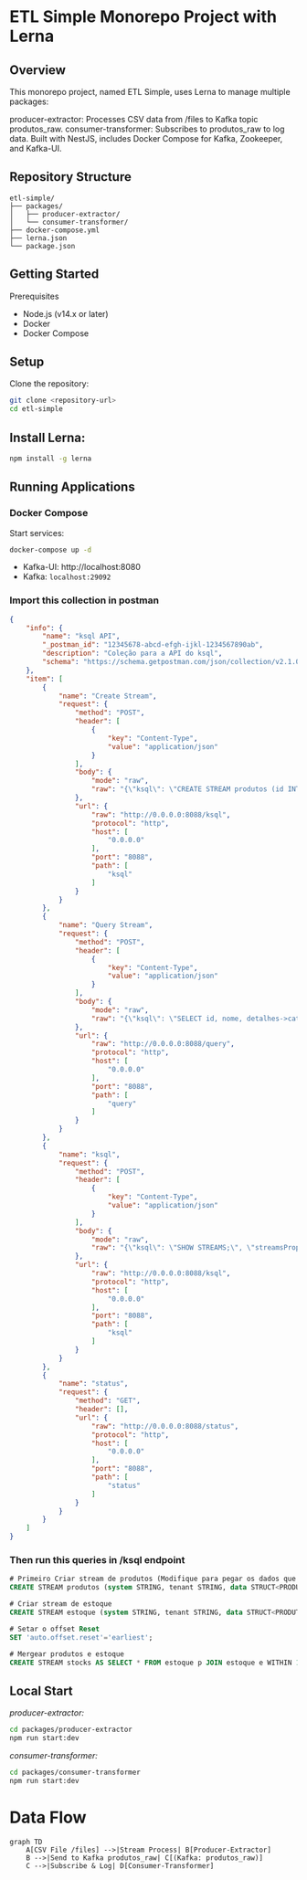 # ETL Simple Monorepo Project with Lerna

## Overview

This monorepo project, named ETL Simple, uses Lerna to manage multiple packages:

producer-extractor: Processes CSV data from /files to Kafka topic produtos_raw.
consumer-transformer: Subscribes to produtos_raw to log data.
Built with NestJS, includes Docker Compose for Kafka, Zookeeper, and Kafka-UI.

## Repository Structure

```
etl-simple/
├── packages/
│   ├── producer-extractor/
│   └── consumer-transformer/
├── docker-compose.yml
├── lerna.json
└── package.json
```

## Getting Started

Prerequisites

- Node.js (v14.x or later)
- Docker
- Docker Compose

## Setup

Clone the repository:

```bash
git clone <repository-url>
cd etl-simple
```

## Install Lerna:

```sh
npm install -g lerna
```

## Running Applications

### Docker Compose

Start services:

```sh
docker-compose up -d
```

- Kafka-UI: http://localhost:8080
- Kafka: `localhost:29092`

### Import this collection in postman

```json
{
    "info": {
        "name": "ksql API",
        "_postman_id": "12345678-abcd-efgh-ijkl-1234567890ab",
        "description": "Coleção para a API do ksql",
        "schema": "https://schema.getpostman.com/json/collection/v2.1.0/collection.json"
    },
    "item": [
        {
            "name": "Create Stream",
            "request": {
                "method": "POST",
                "header": [
                    {
                        "key": "Content-Type",
                        "value": "application/json"
                    }
                ],
                "body": {
                    "mode": "raw",
                    "raw": "{\"ksql\": \"CREATE STREAM produtos (id INT, nome STRING, detalhes STRUCT<categoria STRING, preco DOUBLE>) WITH (KAFKA_TOPIC='produtos_raw', VALUE_FORMAT='JSON');\", \"streamsProperties\": {}}"
                },
                "url": {
                    "raw": "http://0.0.0.0:8088/ksql",
                    "protocol": "http",
                    "host": [
                        "0.0.0.0"
                    ],
                    "port": "8088",
                    "path": [
                        "ksql"
                    ]
                }
            }
        },
        {
            "name": "Query Stream",
            "request": {
                "method": "POST",
                "header": [
                    {
                        "key": "Content-Type",
                        "value": "application/json"
                    }
                ],
                "body": {
                    "mode": "raw",
                    "raw": "{\"ksql\": \"SELECT id, nome, detalhes->categoria AS categoria FROM produtos EMIT CHANGES;\", \"streamsProperties\": {}}"
                },
                "url": {
                    "raw": "http://0.0.0.0:8088/query",
                    "protocol": "http",
                    "host": [
                        "0.0.0.0"
                    ],
                    "port": "8088",
                    "path": [
                        "query"
                    ]
                }
            }
        },
        {
            "name": "ksql",
            "request": {
                "method": "POST",
                "header": [
                    {
                        "key": "Content-Type",
                        "value": "application/json"
                    }
                ],
                "body": {
                    "mode": "raw",
                    "raw": "{\"ksql\": \"SHOW STREAMS;\", \"streamsProperties\": {}}"
                },
                "url": {
                    "raw": "http://0.0.0.0:8088/ksql",
                    "protocol": "http",
                    "host": [
                        "0.0.0.0"
                    ],
                    "port": "8088",
                    "path": [
                        "ksql"
                    ]
                }
            }
        },
        {
            "name": "status",
            "request": {
                "method": "GET",
                "header": [],
                "url": {
                    "raw": "http://0.0.0.0:8088/status",
                    "protocol": "http",
                    "host": [
                        "0.0.0.0"
                    ],
                    "port": "8088",
                    "path": [
                        "status"
                    ]
                }
            }
        }
    ]
}
```

### Then run this queries in /ksql endpoint

```sql
# Primeiro Criar stream de produtos (Modifique para pegar os dados que vc precisa)
CREATE STREAM produtos (system STRING, tenant STRING, data STRUCT<PRODUTO STRING>) WITH (KAFKA_TOPIC='produtos_raw', VALUE_FORMAT='JSON');

# Criar stream de estoque
CREATE STREAM estoque (system STRING, tenant STRING, data STRUCT<PRODUTO STRING, EstoqueGrade STRING>) WITH (KAFKA_TOPIC='estoque_raw', VALUE_FORMAT='JSON');

# Setar o offset Reset
SET 'auto.offset.reset'='earliest';

# Mergear produtos e estoque
CREATE STREAM stocks AS SELECT * FROM estoque p JOIN estoque e WITHIN 1 HOURS ON e.data->PRODUTO = p.data->PRODUTO;

```

## Local Start

_producer-extractor:_

```sh
cd packages/producer-extractor
npm run start:dev
```

_consumer-transformer:_

```sh
cd packages/consumer-transformer
npm run start:dev
```

# Data Flow

```mermaid
graph TD
    A[CSV File /files] -->|Stream Process| B[Producer-Extractor]
    B -->|Send to Kafka produtos_raw| C[(Kafka: produtos_raw)]
    C -->|Subscribe & Log| D[Consumer-Transformer]
```
